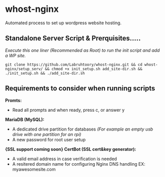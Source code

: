 # whost-nginx

 Automated process to set up wordpress website hosting.
 
 
 
 
## Standalone Server Script & Prerquisites.....
 
 *Execute this one liner (Recommended as Root) to run the init script and add a WP site.*
                        
    git clone https://github.com/Labruhtoory/whost-nginx.git && cd whost-nginx/setup_serv/ && chmod +x init_setup.sh add_site-dir.sh && ./init_setup.sh && ./add_site-dir.sh




## Requirements to consider when running scripts

**Promts:**
   - Read all prompts and when ready, press c, or answer y

**MariaDB (MySQL):**
   - A dedicated drive partition for databases *(For example an empty usb drive with one partition for an rpi)*
   - A new password for root user setup

**{SSL support coming soon} CertBot (SSL cert&key generator):**
   - A valid email address in case verification is needed
   - A resitered domain name for configuring Nginx DNS handling EX: myawesomesite.com
